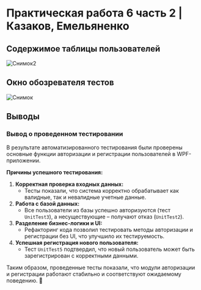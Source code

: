 # Практическая работа 6 часть 2 | Казаков, Емельяненко
## Содержимое таблицы пользователей

![Снимок2](https://github.com/user-attachments/assets/05830372-b91d-4160-a70a-4d72b020dbb5)

## Окно обозревателя тестов

![Снимок](https://github.com/user-attachments/assets/25a2a7b9-3706-42bf-bbd9-8a93ee8c316d)

## Выводы

### **Вывод о проведенном тестировании**  

В результате автоматизированного тестирования были проверены основные функции авторизации и регистрации пользователей в WPF-приложении.  

**Причины успешного тестирования:**  
1. **Корректная проверка входных данных:**  
   - Тесты показали, что система корректно обрабатывает как валидные, так и невалидные учетные данные.  
2. **Работа с базой данных:**  
   - Все пользователи из базы успешно авторизуются (тест `UnitTest3`), а несуществующие – получают отказ (`UnitTest2`).  
3. **Разделение бизнес-логики и UI:**  
   - Рефакторинг кода позволил тестировать методы авторизации и регистрации без UI, что улучшило их тестируемость.  
4. **Успешная регистрация нового пользователя:**  
   - Тест `UnitTest5` подтвердил, что новый пользователь может быть зарегистрирован с корректными данными.  

Таким образом, проведенные тесты показали, что модули авторизации и регистрации работают стабильно и соответствуют ожидаемому поведению. 🚀
